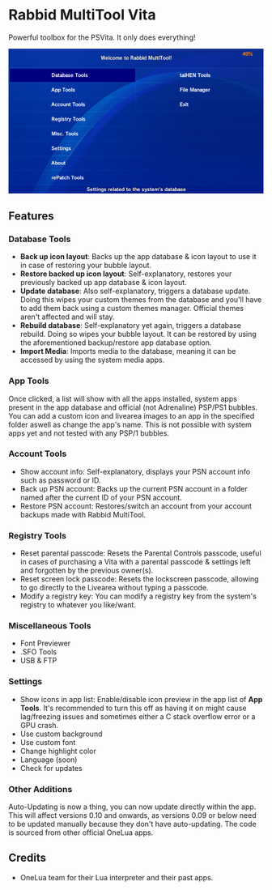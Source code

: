 # Rabbid MultiTool Vita
Powerful toolbox for the PSVita. It only does everything!

<img src="Screenshots/IMG_3042.png">

## Features
### Database Tools
* **Back up icon layout**: Backs up the app database & icon layout to use it in case of restoring your bubble layout.
* **Restore backed up icon layout**: Self-explanatory, restores your previously backed up app database & icon layout.
* **Update database**: Also self-explanatory, triggers a database update. Doing this wipes your custom themes from the database and you'll have to add them back using a custom themes manager. Official themes aren't affected and will stay.
* **Rebuild database**: Self-explanatory yet again, triggers a database rebuild. Doing so wipes your bubble layout. It can be restored by using the aforementioned backup/restore app database option.
* **Import Media**: Imports media to the database, meaning it can be accessed by using the system media apps.
### App Tools
Once clicked, a list will show with all the apps installed, system apps present in the app database and official (not Adrenaline) PSP/PS1 bubbles. You can add a custom icon and livearea images to an app in the specified folder aswell as change the app's name. This is not possible with system apps yet and not tested with any PSP/1 bubbles.
### Account Tools
* Show account info: Self-explanatory, displays your PSN account info such as password or ID.
* Back up PSN account: Backs up the current PSN account in a folder named after the current ID of your PSN account.
* Restore PSN account: Restores/switch an account from your account backups made with Rabbid MultiTool.
### Registry Tools
* Reset parental passcode: Resets the Parental Controls passcode, useful in cases of purchasing a Vita with a parental passcode & settings left and forgotten by the previous owner(s).
* Reset screen lock passcode: Resets the lockscreen passcode, allowing to go directly to the Livearea without typing a passcode.
* Modify a registry key: You can modify a registry key from the system's registry to whatever you like/want.
### Miscellaneous Tools
* Font Previewer
* .SFO Tools
* USB & FTP
### Settings
* Show icons in app list: Enable/disable icon preview in the app list of **App Tools**. It's recommended to turn this off as having it on might cause lag/freezing issues and sometimes either a C stack overflow error or a GPU crash.
* Use custom background
* Use custom font
* Change highlight color
* Language (soon)
* Check for updates
### Other Additions
Auto-Updating is now a thing, you can now update directly within the app. This will affect versions 0.10 and onwards, as versions 0.09 or below need to be updated manually because they don't have auto-updating. The code is sourced from other official OneLua apps.
## Credits
* OneLua team for their Lua interpreter and their past apps.
